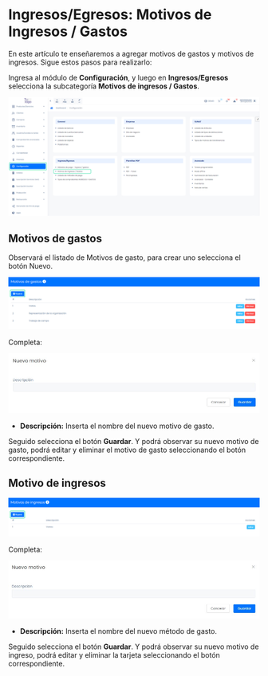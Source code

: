 # Ingresos/Egresos: Motivos de Ingresos / Gastos

En este artículo te enseñaremos a agregar motivos de gastos y motivos de ingresos. Sigue estos pasos para realizarlo:

Ingresa al módulo de **Configuración**, y luego en  **Ingresos/Egresos** selecciona la subcategoría **Motivos de ingresos / Gastos**.

![Alt text](img/metodosgastos1.jpg)

## Motivos de gastos

Observará el listado de Motivos de gasto, para crear uno selecciona el botón Nuevo.

![Alt text](img/metodosgastos4.jpg)

Completa:

![Alt text](img/metodosgastos5.jpg)

* **Descripción:** Inserta el nombre del nuevo motivo de gasto.
  
Seguido selecciona el botón **Guardar**. Y podrá observar su nuevo motivo de gasto, podrá editar y eliminar el motivo de gasto seleccionando el botón correspondiente.

## Motivo de ingresos

![Alt text](img/metodosgastos6.jpg)

Completa:

![Alt text](img/metodosgastos7.jpg)

* **Descripción:** Inserta el nombre del nuevo método de gasto.
  
Seguido selecciona el botón **Guardar**. Y podrá observar su nuevo motivo de ingreso, podrá editar y eliminar la tarjeta seleccionando el botón correspondiente.